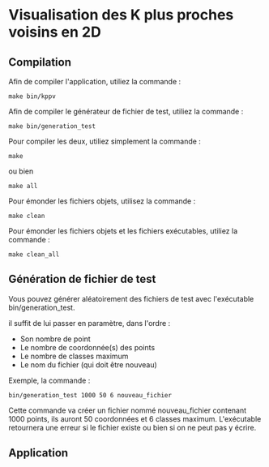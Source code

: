 # Visualisation des K plus proches voisins en 2D

## Compilation

Afin de compiler l'application, utiliez la commande :
```
make bin/kppv
```

Afin de compiler le générateur de fichier de test, utiliez la commande :
```
make bin/generation_test
```

Pour compiler les deux, utiliez simplement la commande :
```
make
```
ou bien
```
make all
```

Pour émonder les fichiers objets, utilisez la commande :
```
make clean
```

Pour émonder les fichiers objets et les fichiers exécutables, utiliez la
commande :
```
make clean_all
```

## Génération de fichier de test

Vous pouvez générer aléatoirement des fichiers de test avec l'exécutable
bin/generation_test.

il suffit de lui passer en paramètre, dans l'ordre :
  - Son nombre de point
  - Le nombre de coordonnée(s) des points
  - Le nombre de classes maximum
  - Le nom du fichier (qui doit être nouveau)

Exemple, la commande :
```
bin/generation_test 1000 50 6 nouveau_fichier
```

Cette commande va créer un fichier nommé nouveau_fichier contenant 1000 points,
ils auront 50 coordonnées et 6 classes maximum.
L'exécutable retournera une erreur si le fichier existe ou bien si on ne peut
pas y écrire.

## Application
